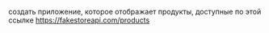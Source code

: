 создать приложение, которое отображает продукты, доступные по этой ссылке 
https://fakestoreapi.com/products